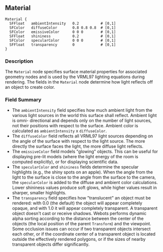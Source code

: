 ## Material

```
Material {
  SFFloat   ambientIntensity   0.2          # [0,1]
  SFColor   diffuseColor       0.8 0.8 0.8  # [0,1]
  SFColor   emissiveColor      0 0 0        # [0,1]
  SFFloat   shininess          0.2          # [0,1]
  SFColor   specularColor      0 0 0        # [0,1]
  SFFloat   transparency       0            # [0,1]
}
```

### Description

The `Material` node specifies surface material properties for associated
geometry nodes and is used by the VRML97 lighting equations during rendering.
The fields in the `Material` node determine how light reflects off an object to
create color.

### Field Summary

- The `ambientIntensity` field specifies how much ambient light from the various
light sources in the world this surface shall reflect. Ambient light is omni-
directional and depends only on the number of light sources, not their positions
with respect to the surface. Ambient color is calculated as `ambientIntensity` x
`diffuseColor`.
- The `diffuseColor` field reflects all VRML97 light sources depending on the
angle of the surface with respect to the light source. The more directly the
surface faces the light, the more diffuse light reflects.
- The `emissiveColor` field models "glowing" objects. This can be useful for
displaying pre-lit models (where the light energy of the room is computed
explicitly), or for displaying scientific data.
- The `specularColor` and `shininess` fields determine the specular highlights
(e.g., the shiny spots on an apple). When the angle from the light to the
surface is close to the angle from the surface to the camera, the
`specularColor` is added to the diffuse and ambient color calculations. Lower
shininess values produce soft glows, while higher values result in sharper,
smaller highlights.
- The `transparency` field specifies how "translucent" an object must be rendered:
with 0.0 (the default) the object will appear completely opaque, and with 1.0 it
will appear completely transparent. A transparent object doesn't cast or receive
shadows. Webots performs dynamic alpha sorting according to the distance between
the center of the objects (the local position of the parent `Transform`) and the
viewpoint. Some occlusion issues can occur if two transparent objects intersect
each other, or if the coordinate center of a transparent object is located
outside the effectively rendered polygons, or if the sizes of nearby transparent
objects differ significantly.

